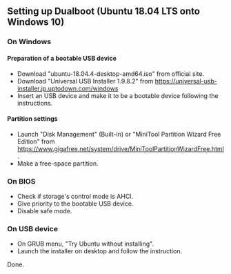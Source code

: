 ## Setting up Dualboot (Ubuntu 18.04 LTS onto Windows 10)

### On Windows

#### Preparation of a bootable USB device
- Download "ubuntu-18.04.4-desktop-amd64.iso" from official site.
- Download "Universal USB Installer 1.9.8.2" from https://universal-usb-installer.jp.uptodown.com/windows
- Insert an USB device and make it to be a bootable device following the instructions.

#### Partition settings
- Launch "Disk Management" (Built-in) 
or
"MiniTool Partition Wizard Free Edition" from https://www.gigafree.net/system/drive/MiniToolPartitionWizardFree.html .
- Make a free-space partition.

### On BIOS
- Check if storage's control mode is AHCI.
- Give priority to the bootable USB device.
- Disable safe mode.

### On USB device
- On GRUB menu, "Try Ubuntu without installing".
- Launch the installer on desktop and follow the instruction.

Done.